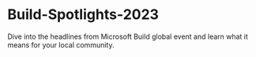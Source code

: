# Build-Spotlights-2023
Dive into the headlines from Microsoft Build global event and learn what it means for your local community.
